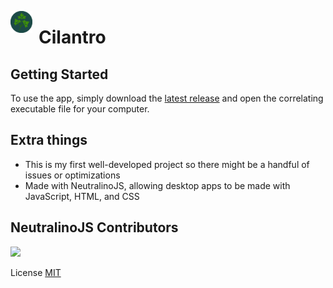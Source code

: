 <img align="left" src="./resources/icons/appIcon.png" alt="App Icon" width=35 style="margin-right: 10px"> <h1>Cilantro</h1>

## Getting Started
To use the app, simply download the [latest release](https://github.com/emsfur/cilantro/releases/tag/v1.0) and open the correlating executable file for your computer.

## Extra things
- This is my first well-developed project so there might be a handful of issues or optimizations
- Made with NeutralinoJS, allowing desktop apps to be made with JavaScript, HTML, and CSS

## NeutralinoJS Contributors

<a href="https://github.com/neutralinojs/neutralinojs-minimal/graphs/contributors">
  <img src="https://contrib.rocks/image?repo=neutralinojs/neutralinojs-minimal" />
</a>

License [MIT](LICENSE)
